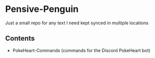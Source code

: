 # Pensive-Penguin

Just a small repo for any text I need kept synced in multiple locations

## Contents
-   PokeHeart-Commands (commands for the Discord PokeHeart bot)
